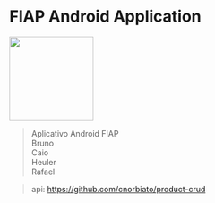 # FIAP Android Application

<img src="https://www.freepnglogos.com/uploads/android-logo-png/android-logo-android-applications-android-authority-6.png" width="150px">

> Aplicativo Android FIAP  
> Bruno  
> Caio  
> Heuler  
> Rafael  

> api:
https://github.com/cnorbiato/product-crud
